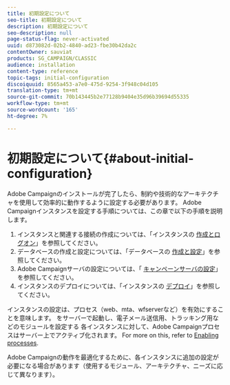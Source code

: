 ```yaml
---
title: 初期設定について
seo-title: 初期設定について
description: 初期設定について
seo-description: null
page-status-flag: never-activated
uuid: d873082d-02b2-4840-ad23-fbe30b42da2c
contentOwner: sauviat
products: SG_CAMPAIGN/CLASSIC
audience: installation
content-type: reference
topic-tags: initial-configuration
discoiquuid: 8565a453-a7e0-475d-9254-3f948c04d105
translation-type: tm+mt
source-git-commit: 70b143445b2e77128b9404e35d96b39694d55335
workflow-type: tm+mt
source-wordcount: '165'
ht-degree: 7%

---
```



# 初期設定について{#about-initial-configuration}

Adobe Campaignのインストールが完了したら、制約や技術的なアーキテクチャを使用して効率的に動作するように設定する必要があります。 Adobe Campaignインスタンスを設定する手順については、この章で以下の手順を説明します。

1. インスタンスと関連する接続の作成については、「インスタンスの [作成とログオン](../../installation/using/creating-an-instance-and-logging-on.md)」を参照してください。
1. データベースの作成と設定については、「データベースの [作成と設定](../../installation/using/creating-and-configuring-the-database.md)」を参照してください。
1. Adobe Campaignサーバの設定については、「 [キャンペーンサーバの設定](../../installation/using/campaign-server-configuration.md)」を参照してください。
1. インスタンスのデプロイについては、「インスタンスの [デプロイ](../../installation/using/deploying-an-instance.md)」を参照してください。

インスタンスの設定は、プロセス（web、mta、wfserverなど）を有効にすることを意味します。 をサーバーで起動し、電子メール送信用、トラッキング用などのモジュールを設定する 各インスタンスに対して、Adobe Campaignプロセスはサーバー上でアクティブ化されます。 For more on this, refer to [Enabling processes](../../installation/using/campaign-server-configuration.md#enabling-processes).

Adobe Campaignの動作を最適化するために、各インスタンスに追加の設定が必要になる場合があります（使用するモジュール、アーキテクチャ、ニーズに応じて異なります）。
